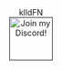 
<div align="center">
klldFN
 </div>
 <div align="center">



<a target="_blank" href="" title="Join our Discord!">
<img draggable="false" src="" height="76px" draggable="false" alt="Join my Discord!">
</a>
</div>
